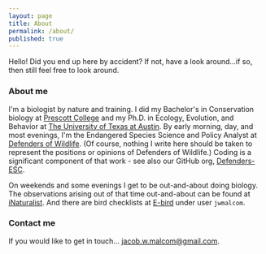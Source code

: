 ```yaml
---
layout: page
title: About
permalink: /about/
published: true
---
```


Hello! Did you end up here by accident? If not, have a look around...if so, then still feel free to look around.

### About me

I'm a biologist by nature and training. I did my Bachelor's in Conservation biology at [Prescott College](http://www.prescott.edu) and my Ph.D. in Ecology, Evolution, and Behavior at [The University of Texas at Austin](http://utexas.edu). By early morning, day, and most evenings, I'm the Endangered Species Science and Policy Analyst at [Defenders of Wildlife](http://www.defenders.org). (Of course, nothing I write here should be taken to represent the positions or opinions of Defenders of Wildlife.) Coding is a significant component of that work - see also our GitHub org, [Defenders-ESC](https://www.github.com/Defenders-ESC).

On weekends and some evenings I get to be out-and-about doing biology. The observations arising out of that time out-and-about can be found at [iNaturalist](http://www.inaturalist.com/observations/jacobogre). And there are bird checklists at [E-bird](http://ebird.org/) under user `jwmalcom`.

### Contact me

If you would like to get in touch... [jacob.w.malcom@gmail.com](mailto:jacob.w.malcom@gmail.com).
